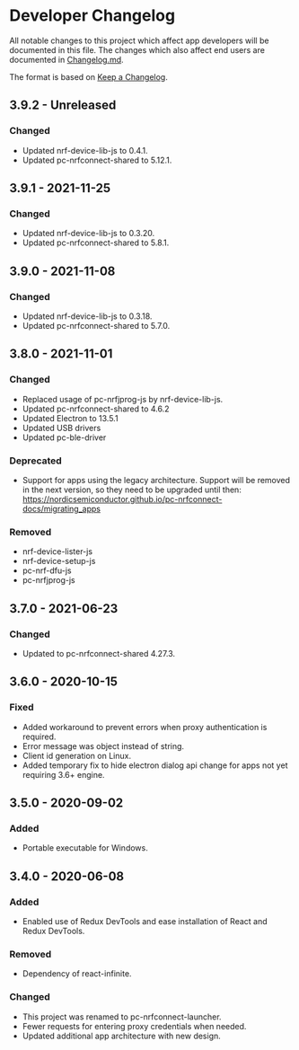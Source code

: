 # Developer Changelog
All notable changes to this project which affect app developers will be
documented in this file. The changes which also affect end users are documented
in [Changelog.md](./Changelog.md).

The format is based on [Keep a Changelog](https://keepachangelog.com/en/1.0.0/).

## 3.9.2 - Unreleased
### Changed
- Updated nrf-device-lib-js to 0.4.1.
- Updated pc-nrfconnect-shared to 5.12.1.

## 3.9.1 - 2021-11-25
### Changed
- Updated nrf-device-lib-js to 0.3.20.
- Updated pc-nrfconnect-shared to 5.8.1.

## 3.9.0 - 2021-11-08
### Changed
- Updated nrf-device-lib-js to 0.3.18.
- Updated pc-nrfconnect-shared to 5.7.0.

## 3.8.0 - 2021-11-01
### Changed
- Replaced usage of pc-nrfjprog-js by nrf-device-lib-js.
- Updated pc-nrfconnect-shared to 4.6.2
- Updated Electron to 13.5.1
- Updated USB drivers
- Updated pc-ble-driver
### Deprecated
- Support for apps using the legacy architecture. Support will be removed in
  the next version, so they need to be upgraded until then:
  https://nordicsemiconductor.github.io/pc-nrfconnect-docs/migrating_apps
### Removed
- nrf-device-lister-js
- nrf-device-setup-js
- pc-nrf-dfu-js
- pc-nrfjprog-js

## 3.7.0 - 2021-06-23
### Changed
- Updated to pc-nrfconnect-shared 4.27.3.

## 3.6.0 - 2020-10-15
### Fixed
- Added workaround to prevent errors when proxy authentication is required.
- Error message was object instead of string.
- Client id generation on Linux.
- Added temporary fix to hide electron dialog api change for apps not yet
  requiring 3.6+ engine.

## 3.5.0 - 2020-09-02
### Added
- Portable executable for Windows.

## 3.4.0 - 2020-06-08
### Added
- Enabled use of Redux DevTools and ease installation of React and Redux
  DevTools.
### Removed
- Dependency of react-infinite.
### Changed
- This project was renamed to pc-nrfconnect-launcher.
- Fewer requests for entering proxy credentials when needed.
- Updated additional app architecture with new design.
